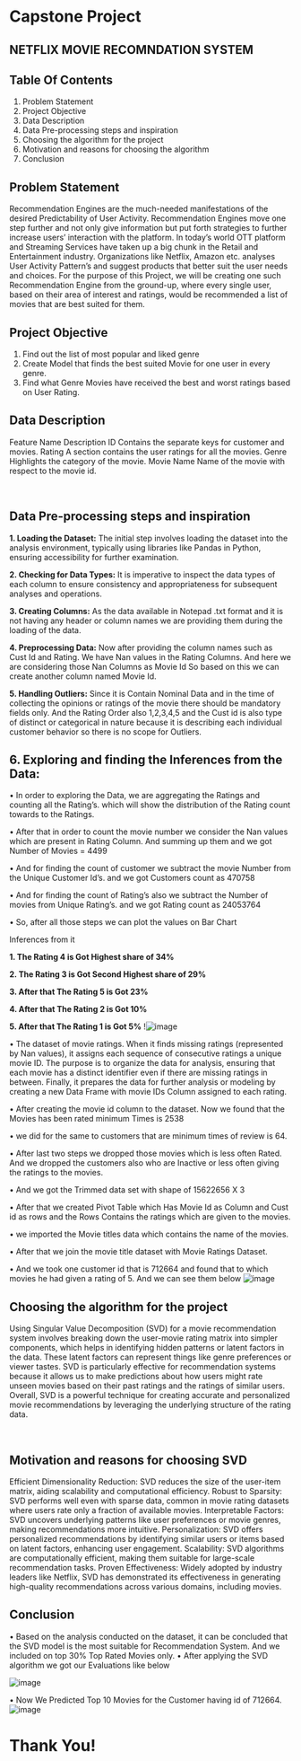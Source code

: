 # Capstone Project
## NETFLIX MOVIE RECOMNDATION SYSTEM

## Table Of Contents

1.	Problem Statement
2.	Project Objective
3.	Data Description
4.	Data Pre-processing steps and inspiration
5.	Choosing the algorithm for the project
6.	Motivation and reasons for choosing the algorithm
7.	Conclusion
 
## Problem Statement
Recommendation Engines are the much-needed manifestations of the desired Predictability of User Activity. Recommendation Engines move one step further and not only give information but put forth strategies to further increase users’ interaction with the platform.
In today’s world OTT platform and Streaming Services have taken up a big chunk in the Retail and Entertainment industry. Organizations like Netflix, Amazon etc. analyses User Activity Pattern’s and suggest products that better suit the user needs and choices.
For the purpose of this Project, we will be creating one such Recommendation Engine from the ground-up, where every single user, based on their area of interest and ratings, would be recommended a list of movies that are best suited for them.


## Project Objective

1. Find out the list of most popular and liked genre
2. Create Model that finds the best suited Movie for one user in every genre.
3. Find what Genre Movies have received the best and worst ratings based on User Rating. 

## Data Description

Feature Name	Description
ID	          Contains the separate keys for customer and movies.
Rating	      A section contains the user ratings for all the movies.
Genre	        Highlights the category of the movie.
Movie Name	  Name of the movie with respect to the movie id.

 
## Data Pre-processing steps and inspiration

**1. Loading the Dataset:** The initial step involves loading the dataset into the analysis environment, typically using libraries like Pandas in Python, ensuring accessibility for further examination.

**2. Checking for Data Types:** It is imperative to inspect the data types of each column to ensure consistency and appropriateness for subsequent analyses and operations.

**3. Creating Columns:** As the data available in Notepad .txt format and it is not having any header or column names we are providing them during the loading of the data. 

**4. Preprocessing Data:** Now after providing the column names such as Cust Id and Rating.  We have Nan values in the Rating Columns. And here we are considering those Nan Columns as Movie Id So based on this we can create another column named Movie Id.   

**5. Handling Outliers:** Since it is Contain Nominal Data and in the time of collecting the opinions or ratings of the movie there should be mandatory fields only. And the Rating Order also 1,2,3,4,5 and the Cust id is also type of distinct or categorical in nature because it is describing each individual customer behavior so there is no scope for Outliers.

## 6. Exploring and finding the Inferences from the Data: 
•	In order to exploring the Data, we are aggregating the Ratings and counting all the Rating’s.  which will show the distribution of the Rating count towards to the Ratings.

•	After that in order to count the movie number we consider the Nan values which are present in Rating Column. And summing up them and we got Number of Movies = 4499

•	And for finding the count of customer we subtract the movie Number from the Unique Customer Id’s. and we got Customers count as 470758

•	And for finding the count of Rating’s also we subtract the Number of movies from Unique Rating’s. and we got Rating count as 24053764

•	So, after all those steps we can plot the values on Bar Chart

Inferences from it 

**1.	The Rating 4 is Got Highest share of 34%**

**2.	The Rating 3 is Got Second Highest share of 29%**

**3.	After that The Rating 5 is Got 23%**


**4.	After that The Rating 2 is Got 10%**

**5.	After that The Rating 1 is Got 5%**
   !![image](https://github.com/DASARIUDAYPRAKASH/Netflix-Project/assets/130547847/edd2497c-4c4a-4ec3-ad46-941dc06c8b5c)


•	The dataset of movie ratings. When it finds missing ratings (represented by Nan values), it assigns each sequence of consecutive ratings a unique movie ID. The purpose is to organize the data for analysis, ensuring that each movie has a distinct identifier even if there are missing ratings in between. Finally, it prepares the data for further analysis or modeling by creating a new Data Frame with movie IDs Column assigned to each rating.

•	After creating the movie id column to the dataset. Now we found that the Movies has been rated minimum Times is 2538

•	we did for the same to customers that are minimum times of review is 64.

•	After last two steps we dropped those movies which is less often Rated. And we dropped the customers also who are Inactive or less often giving the ratings to the movies. 

•	And we got the Trimmed data set with shape of 15622656 X 3

•	After that we created Pivot Table which Has Movie Id as Column and Cust id as rows and the Rows Contains the ratings which are given to the movies.

•	we imported the Movie titles data which contains the name of the movies.

•	After that we join the movie title dataset with Movie Ratings Dataset.







•	And we took one customer id that is 712664 and found that to which movies he had given a rating of 5. And we can see them below
 ![image](https://github.com/DASARIUDAYPRAKASH/Netflix-Project/assets/130547847/5bc67859-9557-4a6d-9c9c-2de4db933cf1)












## Choosing the algorithm for the project
Using Singular Value Decomposition (SVD) for a movie recommendation system involves breaking down the user-movie rating matrix into simpler components, which helps in identifying hidden patterns or latent factors in the data. These latent factors can represent things like genre preferences or viewer tastes. SVD is particularly effective for recommendation systems because it allows us to make predictions about how users might rate unseen movies based on their past ratings and the ratings of similar users. Overall, SVD is a powerful technique for creating accurate and personalized movie recommendations by leveraging the underlying structure of the rating data.


 
## Motivation and reasons for choosing SVD
Efficient Dimensionality Reduction: SVD reduces the size of the user-item matrix, aiding scalability and computational efficiency.
Robust to Sparsity: SVD performs well even with sparse data, common in movie rating datasets where users rate only a fraction of available movies.
Interpretable Factors: SVD uncovers underlying patterns like user preferences or movie genres, making recommendations more intuitive.
Personalization: SVD offers personalized recommendations by identifying similar users or items based on latent factors, enhancing user engagement.
Scalability: SVD algorithms are computationally efficient, making them suitable for large-scale recommendation tasks.
Proven Effectiveness: Widely adopted by industry leaders like Netflix, SVD has demonstrated its effectiveness in generating high-quality recommendations across various domains, including movies.
 
## Conclusion
•	Based on the analysis conducted on the dataset, it can be concluded that the SVD model is the most suitable for Recommendation System.  And we included on top 30% Top Rated Movies only.
•	After applying the SVD algorithm we got our Evaluations like below
 
![image](https://github.com/DASARIUDAYPRAKASH/Netflix-Project/assets/130547847/b0798e9f-8253-46e5-952d-08508c4e859d)

•	Now We Predicted Top 10 Movies for the Customer having id of 712664.
 ![image](https://github.com/DASARIUDAYPRAKASH/Netflix-Project/assets/130547847/ede60b2b-7bb0-441d-bb67-685048e107e8)


# Thank You!
